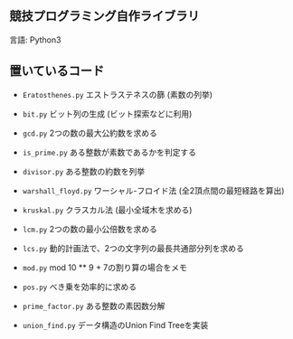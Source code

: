 ## 競技プログラミング自作ライブラリ  
言語: Python3  

## 置いているコード  
* `Eratosthenes.py` エストラステネスの篩 (素数の列挙)  

* `bit.py` ビット列の生成 (ビット探索などに利用)  

* `gcd.py` 2つの数の最大公約数を求める  

* `is_prime.py` ある整数が素数であるかを判定する  

* `divisor.py` ある整数の約数を列挙  

* `warshall_floyd.py` ワーシャル-フロイド法 (全2頂点間の最短経路を算出)  

* `kruskal.py` クラスカル法 (最小全域木を求める)  

* `lcm.py` 2つの数の最小公倍数を求める  

* `lcs.py` 動的計画法で、2つの文字列の最長共通部分列を求める  

* `mod.py` mod 10 ** 9 + 7の割り算の場合をメモ  

* `pos.py` べき乗を効率的に求める  

* `prime_factor.py` ある整数の素因数分解  

* `union_find.py` データ構造のUnion Find Treeを実装  
